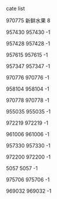 cate list

970775 新鲜水果 8

957430 957430 -1

957428 957428 -1

957615 957615 -1

957347 957347 -1

970776 970776 -1

958104 958104 -1

970778 970778 -1

955035 955035 -1

972219 972219 -1

961006 961006 -1

957330 957330 -1

972200 972200 -1

5057 5057 -1

975706 975706 -1

969032 969032 -1

